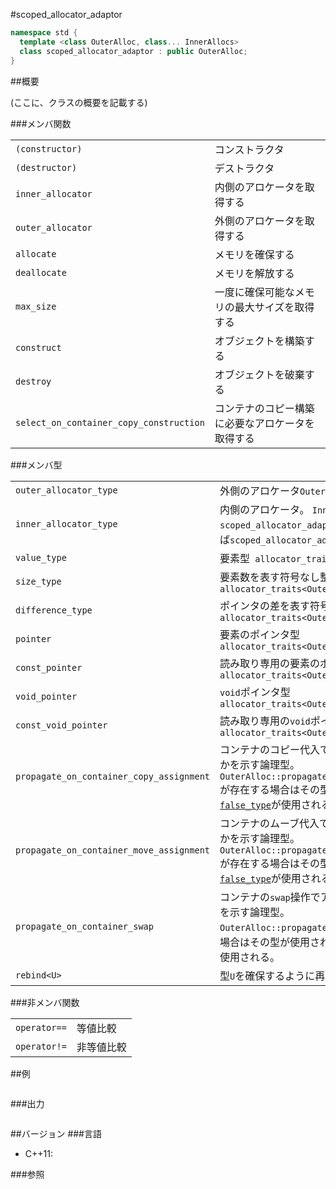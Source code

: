 #scoped_allocator_adaptor
```cpp
namespace std {
  template <class OuterAlloc, class... InnerAllocs>
  class scoped_allocator_adaptor : public OuterAlloc;
}
```

##概要

(ここに、クラスの概要を記載する)

###メンバ関数

| | |
|----------------------------------------------------|--------------------------------------------------------------------------|
| `(constructor)` | コンストラクタ |
| `(destructor)` | デストラクタ |
| `inner_allocator` | 内側のアロケータを取得する |
| `outer_allocator` | 外側のアロケータを取得する |
| `allocate` | メモリを確保する |
| `deallocate` | メモリを解放する |
| `max_size` | 一度に確保可能なメモリの最大サイズを取得する |
| `construct` | オブジェクトを構築する |
| `destroy` | オブジェクトを破棄する |
| `select_on_container_copy_construction` | コンテナのコピー構築に必要なアロケータを取得する |

###メンバ型

| | |
|-----------------------------------------------------|------------------------------------------------------------------------------------------------------------------------------------------------------------------------------------------------------------------------------------------------------------------------------------------------------------------------------------------------------------------------------------------------------------|
| `outer_allocator_type` | 外側のアロケータ`OuterAlloc` |
| `inner_allocator_type` | 内側のアロケータ。 `InnerAllocs`が空だったら`scoped_allocator_adaptor<OuterAlloc>`。空じゃなければ`scoped_allocator_adaptor<InnerAllocs...>`。 |
| `value_type` | 要素型` allocator_traits<OuterAlloc>::value_type` |
| `size_type` | 要素数を表す符号なし整数型` allocator_traits<OuterAlloc>::size_type` |
| `difference_type` | ポインタの差を表す符号あり整数型` allocator_traits<OuterAlloc>::difference_type` |
| `pointer` | 要素のポインタ型` allocator_traits<OuterAlloc>::pointer` |
| `const_pointer` | 読み取り専用の要素のポインタ型` allocator_traits<OuterAlloc>::const_pointer` |
| `void_pointer` | `void`ポインタ型` allocator_traits<OuterAlloc>::void_pointer` |
| `const_void_pointer` | 読み取り専用の`void`ポインタ型 `allocator_traits<OuterAlloc>::const_void_pointer` |
| `propagate_on_container_copy_assignment` | コンテナのコピー代入でアロケータを置き換えるかどうかを示す論理型。 `OuterAlloc::propagate_on_container_copy_assignment`が存在する場合はその型が使用され、そうでなければ[`false_type`](/reference/type_traits/integral_constant-true_type-false_type.md)が使用される。 |
| `propagate_on_container_move_assignment` | コンテナのムーブ代入でアロケータを置き換えるかどうかを示す論理型。 `OuterAlloc::propagate_on_container_move_assignment`が存在する場合はその型が使用され、そうでなければ[`false_type`](/reference/type_traits/integral_constant-true_type-false_type.md)が使用される。 |
| `propagate_on_container_swap` | コンテナの`swap`操作でアロケータを置き換えるかどうかを示す論理型。 `OuterAlloc::propagate_on_container_swap`が存在する場合はその型が使用され、そうでなければ[`false_type`](/reference/type_traits/integral_constant-true_type-false_type.md)が使用される。 |
| `rebind<U>` | 型`U`を確保するように再束縛する |

###非メンバ関数

| | |
|-------------------------|-----------------|
| `operator==` | 等値比較 |
| `operator!=` | 非等値比較 |


##例
```cpp
```

###出力
```
```

##バージョン
###言語
- C++11:

###参照


